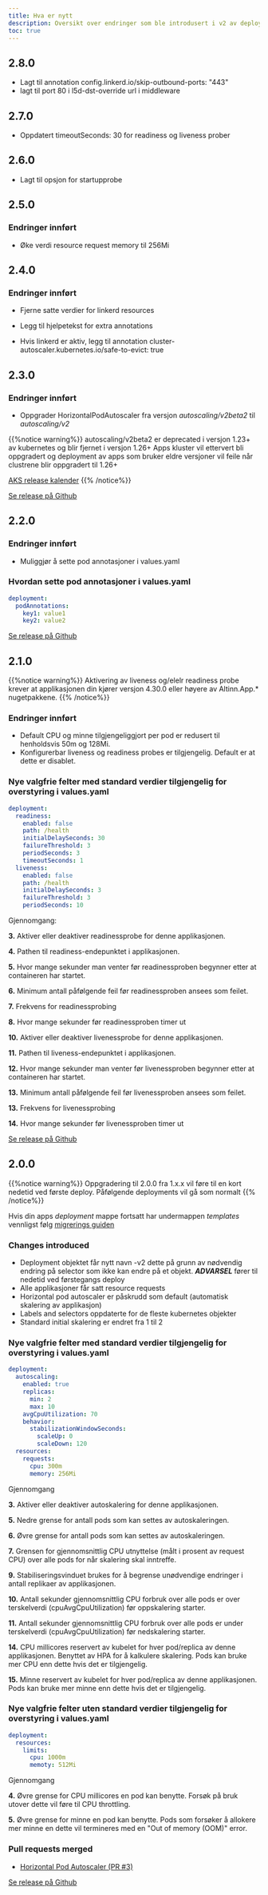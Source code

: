 ```yaml
---
title: Hva er nytt
description: Oversikt over endringer som ble introdusert i v2 av deployment.
toc: true
---
```


## 2.8.0

* Lagt til annotation config.linkerd.io/skip-outbound-ports: "443"
* lagt til port 80 i l5d-dst-override url i middleware

## 2.7.0

* Oppdatert timeoutSeconds: 30 for readiness og liveness prober

## 2.6.0

* Lagt til opsjon for startupprobe

## 2.5.0

### Endringer innført

* Øke verdi resource request memory til 256Mi

## 2.4.0

### Endringer innført

* Fjerne satte verdier for linkerd resources

* Legg til hjelpetekst for extra annotations

* Hvis linkerd er aktiv, legg til annotation cluster-autoscaler.kubernetes.io/safe-to-evict: true

## 2.3.0

### Endringer innført

* Oppgrader HorizontalPodAutoscaler fra versjon _autoscaling/v2beta2_ til _autoscaling/v2_

{{%notice warning%}}
autoscaling/v2beta2 er deprecated i versjon 1.23+ av kubernetes og blir fjernet i versjon 1.26+
Apps kluster vil ettervert bli oppgradert og deployment av apps som bruker eldre versjoner vil feile når clustrene blir oppgradert til 1.26+

[AKS release kalender](https://docs.microsoft.com/en-us/azure/aks/supported-kubernetes-versions?tabs=azure-cli#aks-kubernetes-release-calendar)
{{% /notice%}}


[Se release på Github](https://github.com/Altinn/altinn-studio-charts/releases/tag/deployment-2.3.0)

## 2.2.0

### Endringer innført

* Muliggjør å sette pod annotasjoner i values.yaml
 

### Hvordan sette pod annotasjoner i values.yaml

```yaml
deployment:
  podAnnotations:
    key1: value1
    key2: value2
```

[Se release på Github](https://github.com/Altinn/altinn-studio-charts/releases/tag/deployment-2.2.0)

## 2.1.0

{{%notice warning%}}
Aktivering av liveness og/elelr readiness probe krever at applikasjonen din kjører 
versjon 4.30.0 eller høyere av Altinn.App.* nugetpakkene.
{{% /notice%}}

### Endringer innført

* Default CPU og minne tilgjengeliggjort per pod er redusert til henholdsvis 50m og 128Mi.
* Konfigurerbar liveness og readiness probes er tilgjengelig. Default er at dette er disablet.
 

### Nye valgfrie felter med standard verdier tilgjengelig for overstyring i values.yaml

```yaml {linenos=table}
deployment:
  readiness:
    enabled: false
    path: /health
    initialDelaySeconds: 30
    failureThreshold: 3
    periodSeconds: 3
    timeoutSeconds: 1
  liveness:
    enabled: false
    path: /health
    initialDelaySeconds: 3
    failureThreshold: 3
    periodSeconds: 10
```

Gjennomgang: 

__3.__ Aktiver eller deaktiver readinessprobe for denne applikasjonen.

__4.__ Pathen til readiness-endepunktet i applikasjonen.

__5.__ Hvor mange sekunder man venter før readinessproben begynner etter at containeren har startet.

__6.__ Minimum antall påfølgende feil før readinessproben ansees som feilet.

__7.__ Frekvens for readinessprobing

__8.__ Hvor mange sekunder før readinessproben timer ut

__10.__ Aktiver eller deaktiver livenessprobe for denne applikasjonen.

__11.__ Pathen til liveness-endepunktet i applikasjonen.

__12.__ Hvor mange sekunder man venter før livenessproben begynner etter at containeren har startet.

__13.__ Minimum antall påfølgende feil før livenessproben ansees som feilet.

__13.__ Frekvens for livenessprobing

__14.__ Hvor mange sekunder før livenessproben timer ut

[Se release på Github](https://github.com/Altinn/altinn-studio-charts/releases/tag/deployment-2.1.0)

## 2.0.0

{{%notice warning%}}
Oppgradering til 2.0.0 fra 1.x.x vil føre til en kort nedetid ved første deploy. Påfølgende deployments vil gå som normalt
{{% /notice%}}

Hvis din apps _deployment_ mappe fortsatt har undermappen _templates_ vennligst følg [migrerings guiden](/nb/community/changelog/deployment/migration/)

### Changes introduced

* Deployment objektet får nytt navn <gammelt-navn>-v2 dette på grunn av nødvendig endring på selector som ikke kan endre på et objekt. ***ADVARSEL*** fører til nedetid ved førstegangs deploy
* Alle applikasjoner får satt resource requests
* Horizontal pod autoscaler er påskrudd som default (automatisk skalering av applikasjon)
* Labels and selectors oppdaterte for de fleste kubernetes objekter
* Standard initial skalering er endret fra 1 til 2

### Nye valgfrie felter med standard verdier tilgjengelig for overstyring i values.yaml
```yaml {linenos=table}
deployment:
  autoscaling:
    enabled: true
    replicas:
      min: 2
      max: 10
    avgCpuUtilization: 70
    behavior:
      stabilizationWindowSeconds:
        scaleUp: 0
        scaleDown: 120
  resources:
    requests:
      cpu: 300m
      memory: 256Mi
```

Gjennomgang

__3.__ Aktiver eller deaktiver autoskalering for denne applikasjonen.

__5.__ Nedre grense for antall pods som kan settes av autoskaleringen.

__6.__ Øvre grense for antall pods som kan settes av autoskaleringen.

__7.__ Grensen for gjennomsnittlig CPU utnyttelse (målt i prosent av request CPU) over alle pods for når skalering skal inntreffe.

__9.__ Stabiliseringsvinduet brukes for å begrense unødvendige endringer i antall replikaer av applikasjonen.

__10.__ Antall sekunder gjennomsnittlig CPU forbruk over alle pods er over terskelverdi (cpuAvgCpuUtilization) før oppskalering starter.

__11.__ Antall sekunder gjennomsnittlig CPU forbruk over alle pods er under terskelverdi (cpuAvgCpuUtilization) før nedskalering starter.

__14.__ CPU millicores reservert av kubelet for hver pod/replica av denne applikasjonen. Benyttet av HPA for å kalkulere skalering. Pods kan bruke mer CPU enn dette hvis det er tilgjengelig.

__15.__ Minne reservert av kubelet for hver pod/replica av denne applikasjonen. Pods kan bruke mer minne enn dette hvis det er tilgjengelig.


### Nye valgfrie felter uten standard verdier tilgjengelig for overstyring i values.yaml
```yaml {linenos=table}
deployment:
  resources:
    limits:
      cpu: 1000m
      memoty: 512Mi
```

Gjennomgang

__4.__ Øvre grense for CPU millicores en pod kan benytte. Forsøk på bruk utover dette vil føre til CPU throttling.

__5.__ Øvre grense for minne en pod kan benytte. Pods som forsøker å allokere mer minne en dette vil termineres med en "Out of memory (OOM)" error.

### Pull requests merged

* [Horizontal Pod Autoscaler (PR #3)](https://github.com/Altinn/altinn-studio-charts/pull/3)

[Se release på Github](https://github.com/Altinn/altinn-studio-charts/releases/tag/deployment-2.3.0)
